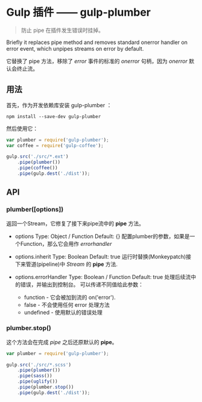 # Gulp 插件 —— gulp-plumber

> 防止 pipe 在插件发生错误时挂掉。

Briefly it replaces pipe method and removes standard onerror handler on error event, which unpipes streams on error by default.

它替换了 pipe 方法，移除了 *error* 事件的标准的 *onerror* 句柄，因为 *onerror* 默认会终止流。

## 用法

首先，作为开发依赖库安装 gulp-plumber ：

```shell
npm install --save-dev gulp-plumber
```

然后使用它：

```javascript
var plumber = require('gulp-plumber');
var coffee = require('gulp-coffee');
 
gulp.src('./src/*.ext')
	.pipe(plumber())
	.pipe(coffee())
	.pipe(gulp.dest('./dist'));
```

## API

### plumber([options])
返回一个Stream，它修复了接下来pipe流中的 **pipe** 方法。

 - options
 Type: Object / Function Default: {}
配置plumber的参数，如果是一个Function，那么它会用作 *errorhandler*

 - options.inherit
Type: Boolean Default: true
运行时替换(Monkeypatch)接下来管道(pipeline)中 *Stream* 的 **pipe** 方法.

 - options.errorHandler
Type: Boolean / Function Default: true
处理后续流中的错误，并输出到控制台。
可以传递不同值给此参数：
    - function - 它会被加到流的 on('error').
    - false - 不会使用任何 error 处理方法
    - undefined - 使用默认的错误处理

### plumber.stop()

这个方法会在完成 *pipe* 之后还原默认的 **pipe**。

```javascript
var plumber = require('gulp-plumber');
 
gulp.src('./src/*.scss')
    .pipe(plumber())
    .pipe(sass())
    .pipe(uglify())
    .pipe(plumber.stop())
    .pipe(gulp.dest('./dist'));
```
